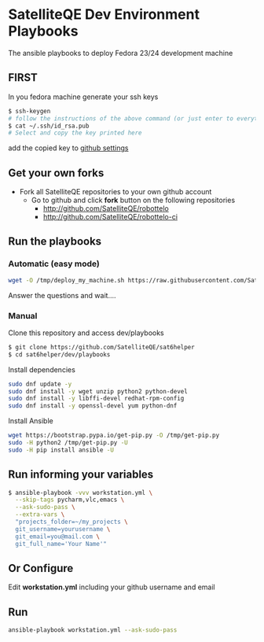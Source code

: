 SatelliteQE Dev Environment Playbooks
=====================================

The ansible playbooks to deploy Fedora 23/24 development machine

FIRST
-----

In you fedora machine generate your ssh keys

```bash
$ ssh-keygen
# follow the instructions of the above command (or just enter to everything)
$ cat ~/.ssh/id_rsa.pub
# Select and copy the key printed here
```

add the copied key to [github settings](https://github.com/settings/keys)

Get your own forks
------------------

-  Fork all SatelliteQE repositories to your own github account
    * Go to github and click **fork** button on the following repositories
        * http://github.com/SatelliteQE/robottelo
        * http://github.com/SatelliteQE/robottelo-ci

Run the playbooks
-----------------

### Automatic (easy mode)

```bash
wget -O /tmp/deploy_my_machine.sh https://raw.githubusercontent.com/SatelliteQE/sat6helper/master/dev/playbooks/deploy_my_machine.sh && . /tmp/deploy_my_machine.sh

```

Answer the questions and wait....

### Manual

Clone this repository and access dev/playbooks

```bash
$ git clone https://github.com/SatelliteQE/sat6helper
$ cd sat6helper/dev/playbooks
```

Install dependencies

```bash
sudo dnf update -y
sudo dnf install -y wget unzip python2 python-devel
sudo dnf install -y libffi-devel redhat-rpm-config
sudo dnf install -y openssl-devel yum python-dnf
```

Install Ansible

```bash
wget https://bootstrap.pypa.io/get-pip.py -O /tmp/get-pip.py
sudo -H python2 /tmp/get-pip.py -U
sudo -H pip install ansible -U
```

Run informing your variables
----------------------------
```bash
$ ansible-playbook -vvv workstation.yml \
  --skip-tags pycharm,vlc,emacs \
  --ask-sudo-pass \
  --extra-vars \
  "projects_folder=~/my_projects \
  git_username=yourusername \
  git_email=you@mail.com \
  git_full_name='Your Name'"

```

Or Configure
---------
Edit **workstation.yml** including your github username and email

Run
---

```bash
ansible-playbook workstation.yml --ask-sudo-pass
```